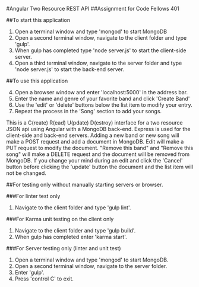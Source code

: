 #Angular Two Resource REST API
##Assignment for Code Fellows 401

##To start this application

1. Open a terminal window and type 'mongod' to start MongoDB
2. Open a second terminal window, navigate to the client folder and type 'gulp'.
3. When gulp has completed type 'node server.js' to start the client-side server.
3. Open a third terminal window, navigate to the server folder and type
   'node server.js' to start the back-end server.

##To use this application

4. Open a browser window and enter 'localhost:5000' in the address bar.
5. Enter the name and genre of your favorite band and click 'Create Band'
6. Use the 'edit' or 'delete' buttons below the list item to modify your entry.
7. Repeat the process in the 'Song' section to add your songs.

This is a C(reate) R(ead) U(pdate) D(estroy) interface for a two resource JSON api using Angular with a MongoDB back-end. Express is used for the client-side and
back-end servers.
Adding a new band or new song will make a POST request and add a document in MongoDB. Edit will make a PUT request to modify the document. "Remove this band" and "Remove this song" will make a DELETE request and the document will be removed from MongoDB.
If you change your mind during an edit and click the 'Cancel' button before clicking
the 'update' button the document and the list item will not be changed.

##For testing only without manually starting servers or browser.

###For linter test only

1. Navigate to the client folder and type 'gulp lint'.

###For Karma unit testing on the client only

1. Navigate to the client folder and type 'gulp build'.
2. When gulp has completed enter 'karma start'.

###For Server testing only (linter and unit test)

1. Open a terminal window and type 'mongod' to start MongoDB.
2. Open a second terminal window, navigate to the server folder.
3. Enter 'gulp'.
4. Press 'control C' to exit. 
